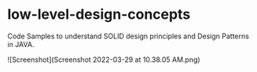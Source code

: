 # low-level-design-concepts
Code Samples to understand SOLID design principles and Design Patterns in JAVA.

![Screenshot](Screenshot 2022-03-29 at 10.38.05 AM.png)
